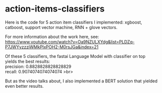 # action-items-classifiers
Here is the code for 5 action item classifiers I implemented: xgboost, catboost, support vector machine, RNN + glove vectors. <br>

For more information about the work here, see: https://www.youtube.com/watch?v=Oa9NZULXYdg&list=PLDZq-P7JWYyzzziWMkPlxPOH2-M0rsJGa&index=21


Of these 5 classifiers, the fastai Language Model with classifier on top yields the best results:<br>
precision: 0.8828828828828829 <br>
recall: 0.9074074074074074 >br>

But as the video talks about, I also implemented a BERT solution that yielded even better results.

